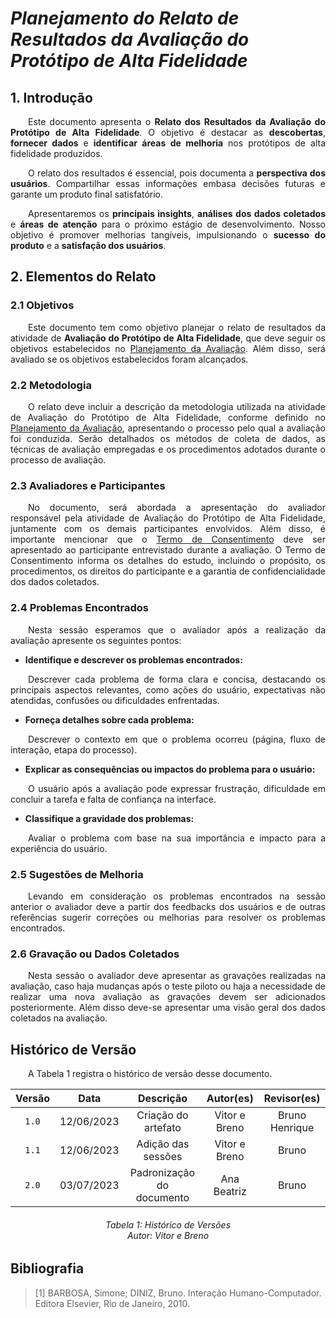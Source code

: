 # ***Planejamento do Relato de Resultados da Avaliação do Protótipo de Alta Fidelidade***

## **1. Introdução**
<p align="justify">
&emsp;&emsp;Este documento apresenta o <b>Relato dos Resultados da Avaliação do Protótipo de Alta Fidelidade</b>. O objetivo é destacar as <b>descobertas</b>, <b>fornecer dados</b> e <b>identificar áreas de melhoria</b> nos protótipos de alta fidelidade produzidos.
</p>
<p align="justify">
&emsp;&emsp;O relato dos resultados é essencial, pois documenta a <b>perspectiva dos usuários</b>. Compartilhar essas informações embasa decisões futuras e garante um produto final satisfatório.
</p>
<p align="justify">
&emsp;&emsp;Apresentaremos os <b>principais insights</b>, <b>análises dos dados coletados</b> e <b>áreas de atenção</b> para o próximo estágio de desenvolvimento. Nosso objetivo é promover melhorias tangíveis, impulsionando o <b>sucesso do produto</b> e a <b>satisfação dos usuários</b>.
</p>

## **2. Elementos do Relato**

### **2.1 Objetivos**
<p align="justify">
&emsp;&emsp;Este documento tem como objetivo planejar o relato de resultados da atividade de <b>Avaliação do Protótipo de Alta Fidelidade</b>, que deve seguir os objetivos estabelecidos no <a href='https://interacao-humano-computador.github.io/2023.1-Agiel/desenvolvimento/prototipo_alta_fidelidade/planejamento_alta_fidelidade/'>Planejamento da Avaliação</a>. Além disso, será avaliado se os objetivos estabelecidos foram alcançados.
</p>

### **2.2 Metodologia**
<p align="justify">
&emsp;&emsp;O relato deve incluir a descrição da metodologia utilizada na atividade de Avaliação do Protótipo de Alta Fidelidade, conforme definido no <a href=''>Planejamento da Avaliação</a>, apresentando o processo pelo qual a avaliação foi conduzida. Serão detalhados os métodos de coleta de dados, as técnicas de avaliação empregadas e os procedimentos adotados durante o processo de avaliação.
</p>

### **2.3 Avaliadores e Participantes**
<p align="justify">
&emsp;&emsp;No documento, será abordada a apresentação do avaliador responsável pela atividade de Avaliação do Protótipo de Alta Fidelidade, juntamente com os demais participantes envolvidos. Além disso, é importante mencionar que o <a href='https://interacao-humano-computador.github.io/2023.1-Agiel/requisitos/aspectos_eticos/#2-termo-de-consentimento'>Termo de Consentimento</a> deve ser apresentado ao participante entrevistado durante a avaliação. O Termo de Consentimento informa os detalhes do estudo, incluindo o propósito, os procedimentos, os direitos do participante e a garantia de confidencialidade dos dados coletados.
</p>

### **2.4 Problemas Encontrados**
<p align="justify">
&emsp;&emsp;Nesta sessão esperamos que o avaliador após a realização da avaliação apresente os seguintes pontos:
</p>
<ul>
<li> <b>Identifique e descrever os problemas encontrados:</b></li>
</ul>
<p align="justify">
&emsp;&emsp;Descrever cada problema de forma clara e concisa, destacando os principais aspectos relevantes, como ações do usuário, expectativas não atendidas, confusões ou dificuldades enfrentadas.
</p> 
<ul>
<li> <b>Forneça detalhes sobre cada problema:</b> </li>
</ul>
<p align="justify">
&emsp;&emsp;Descrever o contexto em que o problema ocorreu (página, fluxo de interação, etapa do processo).
</p> 
<ul>
<li> <b>Explicar as consequências ou impactos do problema para o usuário:</b></li>
</ul>
<p align="justify">
&emsp;&emsp;O usuário após a avaliação pode expressar frustração, dificuldade em concluir a tarefa e falta de confiança na interface.
</p> 
<ul>
<li> <b>Classifique a gravidade dos problemas:</b> </li>
</ul>
<p align="justify">
&emsp;&emsp;Avaliar o problema com base na sua importância e impacto para a experiência do usuário.
</p>

### **2.5 Sugestões de Melhoria**
<p align="justify">
&emsp;&emsp;Levando em consideração os problemas encontrados na sessão anterior o avaliador deve a partir dos feedbacks dos usuários e de outras referências sugerir correções ou melhorias para resolver os problemas encontrados.
</p>

### **2.6 Gravação ou Dados Coletados**
<p align="justify">
&emsp;&emsp;Nesta sessão o avaliador deve apresentar as gravações realizadas na avaliação, caso haja mudanças após o teste piloto ou haja a necessidade de realizar uma nova avaliação as gravações devem ser adicionados posteriormente. Além disso deve-se apresentar uma visão geral dos dados coletados na avaliação.
</p>

## **Histórico de Versão**
<p align="justify">
&emsp;&emsp;A Tabela 1 registra o histórico de versão desse documento.
</p>

| Versão |    Data    |               Descrição                | Autor(es) | Revisor(es) |
|:------:|:----------:|:--------------------------------------:|:---------:|:-----------:|
| `1.0`  | 12/06/2023 | Criação do artefato |   Vitor e Breno   |    Bruno Henrique    |
| `1.1` | 12/06/2023 | Adição das sessões | Vitor e Breno | Bruno
| `2.0`  | 03/07/2023  | Padronização do documento |  Ana Beatriz | Bruno |
<h6 align = "center"> Tabela 1: Histórico de Versões
<br> Autor: Vitor e Breno </h6>

## **Bibliografia**
> [1] BARBOSA, Simone; DINIZ, Bruno. Interação Humano-Computador. Editora Elsevier, Rio de Janeiro, 2010.
